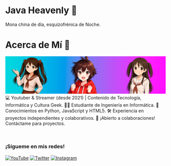 # Java Heavenly 🖤
Mona china de día, esquizofrénica de Noche.

# Acerca de Mí 👤
![Banner GitHub](github-readme.jpg)
💻 Youtuber & Streamer (desde 2021) | Contenido de Tecnología, Informática y Cultura Geek.
👨‍🎓 Estudiante de Ingeniería en Informática.
🌱 Conocimientos en Python, JavaScript y HTML5.
🛠️ Experiencia en proyectos independientes y colaborativos.
🤝 ¡Abierto a colaboraciones! Contáctame para proyectos.

<br>

### ¡Sígueme en mis redes!
<p align="left">
<a href="https://www.youtube.com/@javaheavenly6" target="_blank"><img align="center" src="https://img.shields.io/badge/YouTube-%23FF0000.svg?style=for-the-badge&logo=YouTube&logoColor=white" alt="YouTube" /></a>
<a href="https://www.twitter.com/javaheavenly6" target="_blank"><img align="center" src="https://img.shields.io/badge/Twitter-%231DA1F2.svg?style=for-the-badge&logo=Twitter&logoColor=white" alt="Twitter" /></a>
<a href="https://www.instagram.com/javaheavenly6/" target="_blank"><img align="center" src="https://img.shields.io/badge/Instagram-%23E4405F.svg?style=for-the-badge&logo=Instagram&logoColor=white" alt="Instagram" /></a>
</p>    